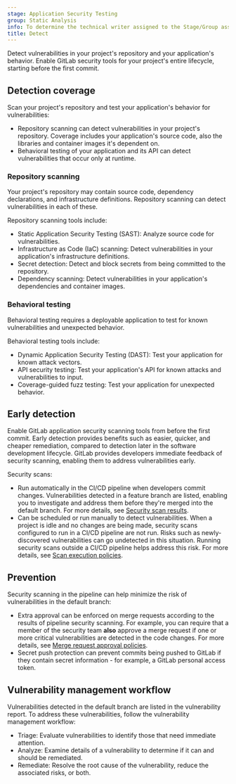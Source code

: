 ```yaml
---
stage: Application Security Testing
group: Static Analysis
info: To determine the technical writer assigned to the Stage/Group associated with this page, see https://handbook.gitlab.com/handbook/product/ux/technical-writing/#assignments
title: Detect
---
```


Detect vulnerabilities in your project's repository and your application's behavior. Enable GitLab
security tools for your project's entire lifecycle, starting before the first commit.

## Detection coverage

Scan your project's repository and test your application's behavior for vulnerabilities:

- Repository scanning can detect vulnerabilities in your project's repository. Coverage includes
  your application's source code, also the libraries and container images it's dependent on.
- Behavioral testing of your application and its API can detect vulnerabilities that occur only at
  runtime.

### Repository scanning

Your project's repository may contain source code, dependency declarations, and infrastructure
definitions. Repository scanning can detect vulnerabilities in each of these.

Repository scanning tools include:

- Static Application Security Testing (SAST): Analyze source code for vulnerabilities.
- Infrastructure as Code (IaC) scanning: Detect vulnerabilities in your application's infrastructure
  definitions.
- Secret detection: Detect and block secrets from being committed to the repository.
- Dependency scanning: Detect vulnerabilities in your application's dependencies and container
  images.

### Behavioral testing

Behavioral testing requires a deployable application to test for known vulnerabilities and
unexpected behavior.

Behavioral testing tools include:

- Dynamic Application Security Testing (DAST): Test your application for known attack vectors.
- API security testing: Test your application's API for known attacks and vulnerabilities to input.
- Coverage-guided fuzz testing: Test your application for unexpected behavior.

## Early detection

Enable GitLab application security scanning tools from before the first commit. Early detection
provides benefits such as easier, quicker, and cheaper remediation, compared to detection later in
the software development lifecycle. GitLab provides developers immediate feedback of security
scanning, enabling them to address vulnerabilities early.

Security scans:

- Run automatically in the CI/CD pipeline when developers commit changes. Vulnerabilities detected
  in a feature branch are listed, enabling you to investigate and address them before they're merged
  into the default branch. For more details, see
  [Security scan results](security_scan_results.md).
- Can be scheduled or run manually to detect vulnerabilities. When a project is idle and no changes
  are being made, security scans configured to run in a CI/CD pipeline are not run. Risks such as
  newly-discovered vulnerabilities can go undetected in this situation. Running security scans
  outside a CI/CD pipeline helps address this risk. For more details, see
  [Scan execution policies](../policies/scan_execution_policies.md).

## Prevention

Security scanning in the pipeline can help minimize the risk of vulnerabilities in the default
branch:

- Extra approval can be enforced on merge requests according to the results of pipeline
  security scanning. For example, you can require that a member of the security team **also**
  approve a merge request if one or more critical vulnerabilities are detected in the code
  changes. For more details, see
  [Merge request approval policies](../policies/merge_request_approval_policies.md).
- Secret push protection can prevent commits being pushed to GitLab if they contain secret
  information - for example, a GitLab personal access token.

## Vulnerability management workflow

Vulnerabilities detected in the default branch are listed in the vulnerability report. To address
these vulnerabilities, follow the vulnerability management workflow:

- Triage: Evaluate vulnerabilities to identify those that need immediate attention.
- Analyze: Examine details of a vulnerability to determine if it can and should be remediated.
- Remediate: Resolve the root cause of the vulnerability, reduce the associated risks, or both.

